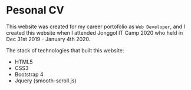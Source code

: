 # Pesonal CV

This website was created for my career portofolio as `Web Developer`, and I created this website when I attended Jonggol IT Camp 2020 who held in Dec 31st 2019 - January 4th 2020.
<br>

The stack of technologies that built this website:
- HTML5
- CSS3
- Bootstrap 4
- Jquery (smooth-scroll.js)
